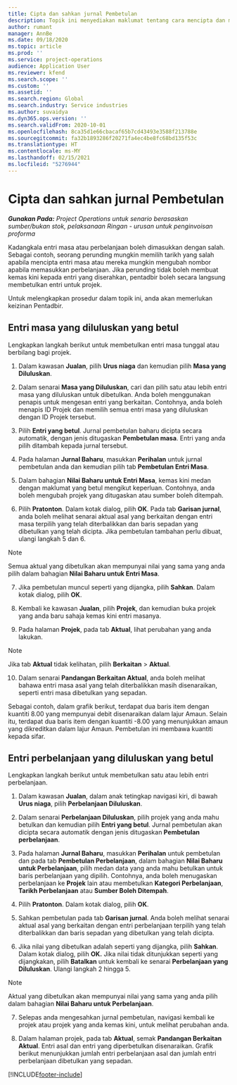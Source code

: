 ```yaml
---
title: Cipta dan sahkan jurnal Pembetulan
description: Topik ini menyediakan maklumat tentang cara mencipta dan mengesahkan jurnal pembetulan.
author: rumant
manager: AnnBe
ms.date: 09/18/2020
ms.topic: article
ms.prod: ''
ms.service: project-operations
audience: Application User
ms.reviewer: kfend
ms.search.scope: ''
ms.custom: ''
ms.assetid: ''
ms.search.region: Global
ms.search.industry: Service industries
ms.author: suvaidya
ms.dyn365.ops.version: ''
ms.search.validFrom: 2020-10-01
ms.openlocfilehash: 8ca35d1e66cbacaf65b7cd43493e3588f213788e
ms.sourcegitcommit: fa32b1893286f20271fa4ec4be8fc68bd135f53c
ms.translationtype: HT
ms.contentlocale: ms-MY
ms.lasthandoff: 02/15/2021
ms.locfileid: "5276944"
---
```

# <a name="create-and-confirm-correction-journals"></a>Cipta dan sahkan jurnal Pembetulan

_**Gunakan Pada:** Project Operations untuk senario berasaskan sumber/bukan stok, pelaksanaan Ringan - urusan untuk penginvoisan proforma_

Kadangkala entri masa atau perbelanjaan boleh dimasukkan dengan salah. Sebagai contoh, seorang perunding mungkin memilih tarikh yang salah apabila mencipta entri masa atau mereka mungkin mengubah nombor apabila memasukkan perbelanjaan. Jika perunding tidak boleh membuat kemas kini kepada entri yang diserahkan, pentadbir boleh secara langsung membetulkan entri untuk projek.

Untuk melengkapkan prosedur dalam topik ini, anda akan memerlukan keizinan Pentadbir.

## <a name="correct-approved-time-entries"></a>Entri masa yang diluluskan yang betul     

Lengkapkan langkah berikut untuk membetulkan entri masa tunggal atau berbilang bagi projek.

1. Dalam kawasan **Jualan**, pilih **Urus niaga** dan kemudian pilih **Masa yang Diluluskan**. 

2. Dalam senarai **Masa yang Diluluskan**, cari dan pilih satu atau lebih entri masa yang diluluskan untuk dibetulkan. Anda boleh menggunakan penapis untuk mengesan entri yang berkaitan. Contohnya, anda boleh menapis ID Projek dan memilih semua entri masa yang diluluskan dengan ID Projek tersebut.

3. Pilih **Entri yang betul**. Jurnal pembetulan baharu dicipta secara automatik, dengan jenis ditugaskan **Pembetulan masa**. Entri yang anda pilih ditambah kepada jurnal tersebut. 

4. Pada halaman **Jurnal Baharu**, masukkan **Perihalan** untuk jurnal pembetulan anda dan kemudian pilih tab **Pembetulan Entri Masa**.  

5. Dalam bahagian **Nilai Baharu untuk Entri Masa**, kemas kini medan dengan maklumat yang betul mengikut keperluan. Contohnya, anda boleh mengubah projek yang ditugaskan atau sumber boleh ditempah.

6. Pilih **Pratonton**. Dalam kotak dialog, pilih **OK**. Pada tab **Garisan jurnal**, anda boleh melihat senarai aktual asal yang berkaitan dengan entri masa terpilih yang telah diterbalikkan dan baris sepadan yang dibetulkan yang telah dicipta. Jika pembetulan tambahan perlu dibuat, ulangi langkah 5 dan 6. 

> [!NOTE]
> Semua aktual yang dibetulkan akan mempunyai nilai yang sama yang anda pilih dalam bahagian **Nilai Baharu untuk Entri Masa**.

7. Jika pembetulan muncul seperti yang dijangka, pilih **Sahkan**. Dalam kotak dialog, pilih **OK**.

8. Kembali ke kawasan **Jualan**, pilih **Projek**, dan kemudian buka projek yang anda baru sahaja kemas kini entri masanya. 

9. Pada halaman **Projek**, pada tab **Aktual**, lihat perubahan yang anda lakukan. 

> [!NOTE]
> Jika tab **Aktual** tidak kelihatan, pilih **Berkaitan** > **Aktual**.  

10. Dalam senarai **Pandangan Berkaitan Aktual**, anda boleh melihat bahawa entri masa asal yang telah diterbalikkan masih disenaraikan, seperti entri masa dibetulkan yang sepadan. 

Sebagai contoh, dalam grafik berikut, terdapat dua baris item dengan kuantiti 8.00 yang mempunyai debit disenaraikan dalam lajur Amaun. Selain itu, terdapat dua baris item dengan kuantiti -8.00 yang menunjukkan amaun yang dikreditkan dalam lajur Amaun. Pembetulan ini membawa kuantiti kepada sifar.

 
## <a name="correct-approved-expense-entries"></a>Entri perbelanjaan yang diluluskan yang betul

Lengkapkan langkah berikut untuk membetulkan satu atau lebih entri perbelanjaan. 

1. Dalam kawasan **Jualan**, dalam anak tetingkap navigasi kiri, di bawah **Urus niaga**, pilih **Perbelanjaan Diluluskan**.

2. Dalam senarai **Perbelanjaan Diluluskan**, pilih projek yang anda mahu betulkan dan kemudian pilih **Entri yang betul**. Jurnal pembetulan akan dicipta secara automatik dengan jenis ditugaskan **Pembetulan perbelanjaan**. 

3. Pada halaman **Jurnal Baharu**, masukkan **Perihalan** untuk pembetulan dan pada tab **Pembetulan Perbelanjaan**, dalam bahagian **Nilai Baharu untuk Perbelanjaan**, pilih medan data yang anda mahu betulkan untuk baris perbelanjaan yang dipilih. Contohnya, anda boleh menugaskan perbelanjaan ke **Projek** lain atau membetulkan **Kategori Perbelanjaan**, **Tarikh Perbelanjaan** atau **Sumber Boleh Ditempah**.

4. Pilih **Pratonton**. Dalam kotak dialog, pilih **OK**. 

5. Sahkan pembetulan pada tab **Garisan jurnal**. Anda boleh melihat senarai aktual asal yang berkaitan dengan entri perbelanjaan terpilih yang telah diterbalikkan dan baris sepadan yang dibetulkan yang telah dicipta.

6. Jika nilai yang dibetulkan adalah seperti yang dijangka, pilih **Sahkan**. Dalam kotak dialog, pilih **OK.** Jika nilai tidak ditunjukkan seperti yang dijangkakan, pilih **Batalkan** untuk kembali ke senarai **Perbelanjaan yang Diluluskan**. Ulangi langkah 2 hingga 5. 

> [!NOTE]
> Aktual yang dibetulkan akan mempunyai nilai yang sama yang anda pilih dalam bahagian **Nilai Baharu untuk Perbelanjaan**.

7. Selepas anda mengesahkan jurnal pembetulan, navigasi kembali ke projek atau projek yang anda kemas kini, untuk melihat perubahan anda.  

8. Dalam halaman projek, pada tab **Aktual**, semak **Pandangan Berkaitan Aktual**. Entri asal dan entri yang diperbetulkan disenaraikan. Grafik berikut menunjukkan jumlah entri perbelanjaan asal dan jumlah entri perbelanjaan dibetulkan yang sepadan. 




[!INCLUDE[footer-include](../includes/footer-banner.md)]